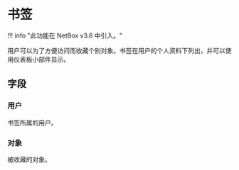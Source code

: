 # 书签

!!! info "此功能在 NetBox v3.6 中引入。"

用户可以为了方便访问而收藏个别对象。书签在用户的个人资料下列出，并可以使用仪表板小部件显示。

## 字段

### 用户

书签所属的用户。

### 对象

被收藏的对象。
